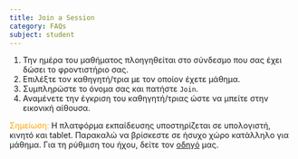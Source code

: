 ```yaml
---
title: Join a Session
category: FAQs
subject: student
---
```


1. Την ημέρα του μαθήματος πλοηγηθείται στο σύνδεσμο που σας έχει δώσει το φροντιστήριο σας.
2. Επιλέξτε τον καθηγητή/τρια με τον οποίον έχετε μάθημα.
3. Συμπληρώστε το όνομα σας και πατήστε `Join`.
4. Αναμένετε την έγκριση του καθηγητή/τριας ώστε να μπείτε στην εικονική αίθουσα.

<span style="color:orange">Σημείωση: </span>
Η πλατφόρμα εκπαίδευσης υποστηρίζεται σε υπολογιστή, κινητό και tablet. Παρακαλώ να βρίσκεστε σε ήσυχο χώρο κατάλληλο για μάθημα. Για τη ρύθμιση του ήχου, δείτε τον [οδηγό](#sound) μας.

<!-- more -->
